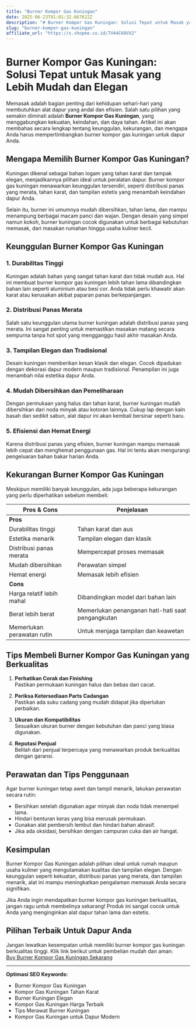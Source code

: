 ```yaml
---
title: "Burner Kompor Gas Kuningan"
date: 2025-06-23T01:01:32.667622Z
description: "# Burner Kompor Gas Kuningan: Solusi Tepat untuk Masak yang Lebih Mudah dan Elegan..."
slug: "burner-kompor-gas-kuningan"
affiliate_url: "https://s.shopee.co.id/7V44C68VX2"
---
```

# Burner Kompor Gas Kuningan: Solusi Tepat untuk Masak yang Lebih Mudah dan Elegan

Memasak adalah bagian penting dari kehidupan sehari-hari yang membutuhkan alat dapur yang andal dan efisien. Salah satu pilihan yang semakin diminati adalah **Burner Kompor Gas Kuningan**, yang menggabungkan kekuatan, keindahan, dan daya tahan. Artikel ini akan membahas secara lengkap tentang keunggulan, kekurangan, dan mengapa Anda harus mempertimbangkan burner kompor gas kuningan untuk dapur Anda.

## Mengapa Memilih Burner Kompor Gas Kuningan?

Kuningan dikenal sebagai bahan logam yang tahan karat dan tampak elegan, menjadikannya pilihan ideal untuk peralatan dapur. Burner kompor gas kuningan menawarkan keunggulan tersendiri, seperti distribusi panas yang merata, tahan karat, dan tampilan estetis yang menambah keindahan dapur Anda.

Selain itu, burner ini umumnya mudah dibersihkan, tahan lama, dan mampu menampung berbagai macam panci dan wajan. Dengan desain yang simpel namun kokoh, burner kuningan cocok digunakan untuk berbagai kebutuhan memasak, dari masakan rumahan hingga usaha kuliner kecil.

## Keunggulan Burner Kompor Gas Kuningan

### 1. Durabilitas Tinggi

Kuningan adalah bahan yang sangat tahan karat dan tidak mudah aus. Hal ini membuat burner kompor gas kuningan lebih tahan lama dibandingkan bahan lain seperti aluminium atau besi cor. Anda tidak perlu khawatir akan karat atau kerusakan akibat paparan panas berkepanjangan.

### 2. Distribusi Panas Merata

Salah satu keunggulan utama burner kuningan adalah distribusi panas yang merata. Ini sangat penting untuk memastikan masakan matang secara sempurna tanpa hot spot yang mengganggu hasil akhir masakan Anda.

### 3. Tampilan Elegan dan Tradisional

Desain kuningan memberikan kesan klasik dan elegan. Cocok dipadukan dengan dekorasi dapur modern maupun tradisional. Penampilan ini juga menambah nilai estetika dapur Anda.

### 4. Mudah Dibersihkan dan Pemeliharaan

Dengan permukaan yang halus dan tahan karat, burner kuningan mudah dibersihkan dari noda minyak atau kotoran lainnya. Cukup lap dengan kain basah dan sedikit sabun, alat dapur ini akan kembali bersinar seperti baru.

### 5. Efisiensi dan Hemat Energi

Karena distribusi panas yang efisien, burner kuningan mampu memasak lebih cepat dan menghemat penggunaan gas. Hal ini tentu akan mengurangi pengeluaran bahan bakar harian Anda.

## Kekurangan Burner Kompor Gas Kuningan

Meskipun memiliki banyak keunggulan, ada juga beberapa kekurangan yang perlu diperhatikan sebelum membeli:

| Pros & Cons                        | Penjelasan                                         |
|-----------------------------------|----------------------------------------------------|
| **Pros**                         |                                                    |
| Durabilitas tinggi               | Tahan karat dan aus                                |
| Estetika menarik                 | Tampilan elegan dan klasik                        |
| Distribusi panas merata          | Mempercepat proses memasak                       |
| Mudah dibersihkan               | Perawatan simpel                                |
| Hemat energi                     | Memasak lebih efisien                             |
| **Cons**                         |                                                    |
| Harga relatif lebih mahal      | Dibandingkan model dari bahan lain               |
| Berat lebih berat               | Memerlukan penanganan hati-hati saat pengangkutan|
| Memerlukan perawatan rutin      | Untuk menjaga tampilan dan keawetan             |

## Tips Membeli Burner Kompor Gas Kuningan yang Berkualitas

1. **Perhatikan Corak dan Finishing**  
Pastikan permukaan kuningan halus dan bebas dari cacat.

2. **Periksa Ketersediaan Parts Cadangan**  
Pastikan ada suku cadang yang mudah didapat jika diperlukan perbaikan.

3. **Ukuran dan Kompatibilitas**  
Sesuaikan ukuran burner dengan kebutuhan dan panci yang biasa digunakan.

4. **Reputasi Penjual**  
Belilah dari penjual terpercaya yang menawarkan produk berkualitas dengan garansi.

## Perawatan dan Tips Penggunaan

Agar burner kuningan tetap awet dan tampil menarik, lakukan perawatan secara rutin:

- Bersihkan setelah digunakan agar minyak dan noda tidak menempel lama.
- Hindari benturan keras yang bisa merusak permukaan.
- Gunakan alat pembersih lembut dan hindari bahan abrasif.
- Jika ada oksidasi, bersihkan dengan campuran cuka dan air hangat.

## Kesimpulan

Burner Kompor Gas Kuningan adalah pilihan ideal untuk rumah maupun usaha kuliner yang mengutamakan kualitas dan tampilan elegan. Dengan keunggulan seperti kekuatan, distribusi panas yang merata, dan tampilan menarik, alat ini mampu meningkatkan pengalaman memasak Anda secara signifikan.

Jika Anda ingin mendapatkan burner kompor gas kuningan berkualitas, jangan ragu untuk membelinya sekarang! Produk ini sangat cocok untuk Anda yang menginginkan alat dapur tahan lama dan estetis.

## Pilihan Terbaik Untuk Dapur Anda

Jangan lewatkan kesempatan untuk memiliki burner kompor gas kuningan berkualitas tinggi. Klik link berikut untuk pembelian mudah dan aman:  
[Buy Burner Kompor Gas Kuningan Sekarang](https://s.shopee.co.id/7V44C68VX2)

---

**Optimasi SEO Keywords:**  
- Burner Kompor Gas Kuningan  
- Kompor Gas Kuningan Tahan Karat  
- Burner Kuningan Elegan  
- Kompor Gas Kuningan Harga Terbaik  
- Tips Merawat Burner Kuningan  
- Kompor Gas Kuningan untuk Dapur Modern